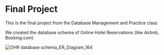 # Final Project
This is the final project from the Database Management and Practice class


We created the database schema of Online Hotel Reservations (like Airbnb, Booking.com)

![OHR database schema_ER_Diagram_164](https://user-images.githubusercontent.com/114143258/205442867-96993563-cf55-49f5-b2a4-629c59fa1527.jpg)

